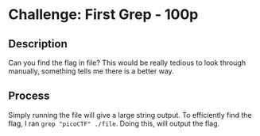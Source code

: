 # Challenge: First Grep - 100p

## Description
Can you find the flag in file? This would be really tedious to look through manually, something tells me there is a better way.

## Process
Simply running the file will give a large string output. To efficiently find the flag, I ran ``grep "picoCTF" ./file``. Doing this, will output the flag.